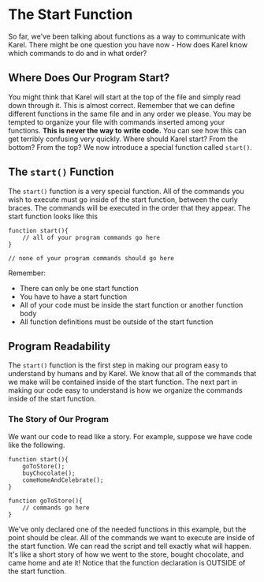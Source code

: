 # The Start Function
So far, we've been talking about functions as a way to communicate with Karel.  There might be one question you have now - How does Karel know which commands to do and in what order? 

## Where Does Our Program Start?
 You might think that Karel will start at the top of the file and simply read down through it.  This is almost correct.  Remember that we can define different functions in the same file and in any order we please.  You may be tempted to organize your file with commands inserted among your functions. **This is never the way to write code.**
 You can see how this can get terribly confusing very quickly.  Where should Karel start? From the bottom? From the top?  We now introduce a special function called `start()`.

## The `start()` Function
The `start()` function is a very special function.  All of the commands you wish to execute must go inside of the start function, between the curly braces.  The commands will be executed in the order that they appear.  The start function looks like this

```
function start(){
    // all of your program commands go here
}

// none of your program commands should go here
```

Remember: 
* There can only be one start function
* You have to have a start function
* All of your code must be inside the start function or another function body 
* All function definitions must be outside of the start function


## Program Readability
The `start()` function is the first step in making our program easy to understand by humans and by Karel.  We know that all of the commands that we make will be contained inside of the start function.  The next part in making our code easy to understand is how we organize the commands inside of the start function.
    
### The Story of Our Program
We want our code to read like a story.  For example, suppose we have code like the following.
```
function start(){
    goToStore();
    buyChocolate();
    comeHomeAndCelebrate();
}

function goToStore(){
    // commands go here
}
```

We've only declared one of the needed functions in this example, but the point should be clear.  All of the commands we want to execute are inside of the start function.  We can read the script and tell exactly what will happen.  It's like a short story of how we went to the store, bought chocolate, and came home and ate it! Notice that the function declaration is OUTSIDE of the start function.

<!--
### Test Your Understanding
Consider each code snippet.  Decide if the start function is formatted correctly and answer the question below the piece of code.

---

<p>
function Start() {</br>                        
&emsp;// program commands go here </br>
    }</br>                          </br>       
Is this start function declared correctly?
</p>
- (x) Yes
- ( ) No

> Yes.  All commands go inside of the start function
> Not quite.  This is declared correctly since all of the commands are inside of the start function.


<p>
       function start() {           </br>
                                       </br>
        }                              </br>
        &emsp;// program commands go here   </br> </br>
Is this start function declared correctly?
</p>
- ( ) Yes
- (x) No

> No!  Program commands must go INSIDE the start function

> Correct!


<p>
function start() { </br>
    &emsp;start();        </br>           
    &emsp;// program commands go here </br>
    }  </br>                       </br>
Is this start function declared correctly?
</p>
- ( ) Yes
- (x) No

> No!  Do not call the start function!  It gets called automatically.

> Correct!


<p>
    function start() { </br>
    &emsp;function putThreeBalls(){  </br>
    &emsp; &emsp;// function definition goes here </br> 
    &emsp;}     </br>
    &emsp;// program commands go here  </br>
    }  </br> </br>
Is this start function declared correctly?
</p>
- ( ) Yes
- (x) No

> No! Do not define functions inside of the start function.

> Correct!


<p>
    function start() { </br>
&emsp;// program commands go here </br>
     </br>
&emsp;function putThreeBalls(){  </br>
&emsp; &emsp;// function definition goes here </br>
    } </br> </br>
    Is this start function declared correctly?
</p>
- (x) Yes
- ( ) No

> Yes! Functions can be declared outside of the start function.

> Not quite! Functions can be declared outside of the start function.

---
-->
